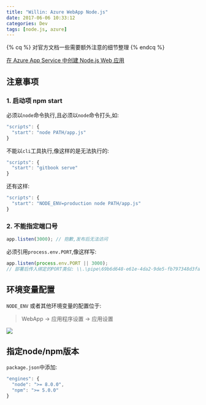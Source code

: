 ```yaml
---
title: "Willin: Azure WebApp Node.js"
date: 2017-06-06 10:33:12
categories: Dev
tags: [node.js, azure]
---
```


{% cq %}
对官方文档一些需要额外注意的细节整理
{% endcq %}

[在 Azure App Service 中创建 Node.js Web 应用](https://www.azure.cn/documentation/articles/web-sites-nodejs-develop-deploy-mac/)

## 注意事项

### 1. 启动项 npm start

必须以`node`命令执行,且必须以`node`命令打头,如:

```js
"scripts": {
  "start": "node PATH/app.js"
}
```

不能以`cli`工具执行,像这样的是无法执行的:

```js
"scripts": {
  "start": "gitbook serve"
}
```

<!--more-->

还有这样:

```js
"scripts": {
  "start": "NODE_ENV=production node PATH/app.js"
}
```

### 2. 不能指定端口号

```js
app.listen(3000); // 抱歉,发布后无法访问
```

必须引用`process.env.PORT`,像这样写:

```js
app.listen(process.env.PORT || 3000);
// 部署后传入绑定的PORT类似: \\.\pipe\69b6d648-e61e-4da2-9de5-fb797348d3fa 
```


## 环境变量配置

`NODE_ENV` 或者其他环境变量的配置位于:

> WebApp -> 应用程序设置 -> 应用设置

![](https://cloud.githubusercontent.com/assets/1890238/26770714/ac0ede34-49eb-11e7-8850-9c9740dc48d2.png)

## 指定node/npm版本

`package.json`中添加:

```js
"engines": {
  "node": ">= 8.0.0",
  "npm": ">= 5.0.0"
}
```
